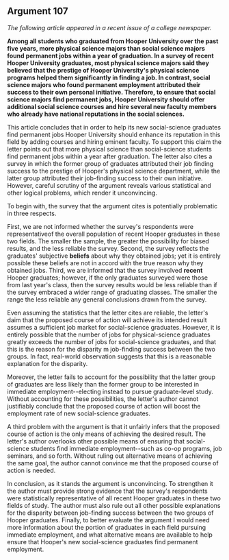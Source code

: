 
Argument 107
---------------------------

*The following article appeared in a recent issue of a college newspaper.*

**Among all students who graduated from Hooper University over the past five years, more
physical science majors than social science majors found permanent jobs within a year of
graduation. In a survey of recent Hooper University graduates, most physical science majors
said they believed that the prestige of Hooper University's physical science programs helped
them significantly in finding a job. In contrast, social science majors who found permanent
employment attributed their success to their own personal initiative. Therefore, to ensure that
social science majors find permanent jobs, Hooper University should offer additional social
science courses and hire several new faculty members who already have national reputations
in the social sciences.**


This article concludes that in order to help its new social-science graduates find permanent
jobs Hooper University should enhance its reputation in this field by adding courses and hiring
eminent faculty. To support this claim the letter points out that more physical science than
social-science students find permanent jobs within a year after graduation. The letter also cites
a survey in which the former group of graduates attributed their job finding success to the
prestige of Hooper's physical science department, while the latter group attributed their
job-finding success to their own initiative. However, careful scrutiny of the argument reveals
various statistical and other logical problems, which render it unconvincing.

To begin with, the survey that the argument cites is potentially problematic in three respects.

First, we are not informed whether the survey's respondents were representativeof the overall
population of recent Hooper graduates in these two fields. The smaller the sample, the greater
the possibility for biased results, and the less reliable the survey. Second, the survey reflects
the graduates' subjective **beliefs** about why they obtained jobs; yet it is entirely possible
these beliefs are not in accord with the true reason why they obtained jobs. Third, we are
informed that the survey involved **recent** Hooper graduates; however, if the only graduates
surveyed were those from last year's class, then the survey results would be less reliable than
if the survey embraced a wider range of graduating classes. The smaller the range the less
reliable any general conclusions drawn from the survey.

Even assuming the statistics that the letter cites are reliable, the letter's daim that the
proposed course of action will achieve its intended result assumes a sufficient job market for
social-science graduates. However, it is entirely possible that the number of jobs for
physical-science graduates greatly exceeds the number of jobs for social-science graduates,
and that this is the reason for the disparity m job-finding success between the two groups. In
fact, real-world observation suggests that this is a reasonable explanation for the disparity.

Moreover, the letter fails to account for the possibility that the latter group of graduates are less
likely than the former group to be interested in immediate employment--electing instead to
pursue graduate-level study. Without accounting for these possibilities, the letter's author
cannot justifiably conclude that the proposed course of action will boost the employment rate
of new social-science graduates.

A third problem with the argument is that it unfairly infers that the proposed course of action
is the only means of achieving the desired result. The letter's author overlooks other possible
means of ensuring that social-science students find immediate employment--such as co-op
programs, job seminars, and so forth. Without ruling out alternative means of achieving the
same goal, the author cannot convince me that the proposed course of action is needed.

In conclusion, as it stands the argument is unconvincing. To strengthen it the author must
provide strong evidence that the survey's respondents were statistically representative of all
recent Hooper graduates in these two fields of study. The author must also rule out all other
possible explanations for the disparity between job-finding success between the two groups of
Hooper graduates. Finally, to better evaluate the argument I would need more information
about the portion of graduates in each field pursuing immediate employment, and what
alternative means are available to help ensure that Hooper's new social-science graduates
find permanent employment.

